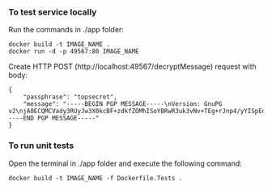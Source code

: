 ### To test service locally
Run the commands in ./app folder:
    
    docker build -t IMAGE_NAME .
    docker run -d -p 49567:80 IMAGE_NAME

Create HTTP POST (http://localhost:49567/decryptMessage) request with body:

    {
        "passphrase": "topsecret",
        "message": "-----BEGIN PGP MESSAGE-----\nVersion: GnuPG v2\njA0ECQMCVady3RUyJw3X0kcBF+zdkfZOMhISoYBRwR3uk3vNv+TEg+rJnp4/yYISpEoI2S82cDiCNBIVAYWB8WKPtH2R2YSussKhpSJ4mFgqyOA01uwroA==\n=KvJQ\n-----END PGP MESSAGE-----"
    }

### To run unit tests

Open the terminal in ./app folder and execute the following command:

    docker build -t IMAGE_NAME -f Dockerfile.Tests .


